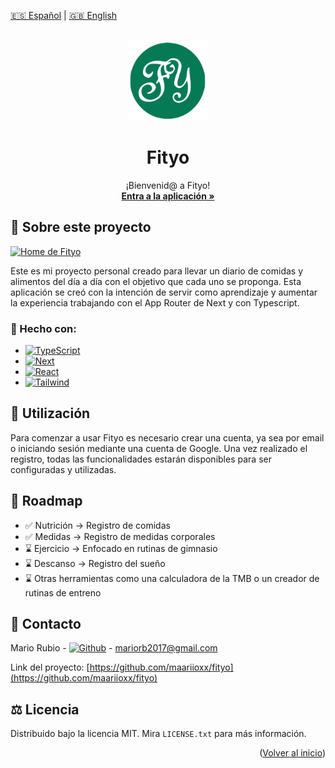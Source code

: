 [🇪🇸 Español](README.md) | [🇬🇧 English](English-README.md)

<a name="readme-top"></a>

<br />
<div align="center">
    <img src="/public/assets/logo-128.svg" alt="Fityo logo" height="128" width="128" />
<h1 align="center">Fityo</h1>

  <p align="center">
    ¡Bienvenid@ a Fityo! 
    <br />
    <a href="https://fityo.net" target="_blank" rel="noopener"><strong>Entra a la aplicación »</strong></a>
    <br />
  </p>
</div>
<!--
<details>
  <summary>Table of Contents</summary>
  <ol>
    <li>
      <a href="#sobre-el-proyecto">About The Project</a>
      <ul>
        <li><a href="#built-with">Built With</a></li>
      </ul>
    </li>
    <li>
      <a href="#getting-started">Getting Started</a>
      <ul>
        <li><a href="#prerequisites">Prerequisites</a></li>
        <li><a href="#installation">Installation</a></li>
      </ul>
    </li>
    <li><a href="#usage">Usage</a></li>
    <li><a href="#roadmap">Roadmap</a></li>
    <li><a href="#contributing">Contributing</a></li>
    <li><a href="#license">License</a></li>
    <li><a href="#contact">Contact</a></li>
    <li><a href="#acknowledgments">Acknowledgments</a></li>
  </ol>
</details>
-->

## 💚 Sobre este proyecto

[![Home de Fityo](https://imgur.com/xxLnjn8.png)](https://fityo.net)

Este es mi proyecto personal creado para llevar un diario de comidas y alimentos del día a día con el objetivo que cada uno se proponga. Esta aplicación se creó con la intención de servir como aprendizaje y aumentar la experiencia trabajando con el App Router de Next y con Typescript.

### 🧰 Hecho con:

* [![TypeScript][Typescript]][Typescript-url]
* [![Next][Next.js]][Next-url]
* [![React][React.js]][React-url]
* [![Tailwind][Tailwind]][Tailwind-url]

## 🚀 Utilización

Para comenzar a usar Fityo es necesario crear una cuenta, ya sea por email o iniciando sesión mediante una cuenta de Google. Una vez realizado el registro, todas las funcionalidades estarán disponibles para ser configuradas y utilizadas.

## 🚧 Roadmap

- ✅ Nutrición -> Registro de comidas
- ✅ Medidas -> Registro de medidas corporales
- ⌛ Ejercicio -> Enfocado en rutinas de gimnasio
- ⌛ Descanso -> Registro del sueño
- ⌛ Otras herramientas como una calculadora de la TMB o un creador de rutinas de entreno

## 📱 Contacto

Mario Rubio - [![Github][Github]][Github-url] - mariorb2017@gmail.com

Link del proyecto: [https://github.com/maariioxx/fityo](https://github.com/maariioxx/fityo)

## ⚖️ Licencia

Distribuido bajo la licencia MIT. Mira `LICENSE.txt` para más información.

<p align="right">(<a href="#readme-top">Volver al inicio</a>)</p>

[Next.js]: https://img.shields.io/badge/next.js-000000?style=for-the-badge&logo=nextdotjs&logoColor=white
[Next-url]: https://nextjs.org/
[React.js]: https://img.shields.io/badge/React-20232A?style=for-the-badge&logo=react&logoColor=61DAFB
[React-url]: https://reactjs.org/
[Typescript]: https://img.shields.io/badge/Typescript-F5f5f5?style=for-the-badge&logo=typescript&logoColor=3178C6
[Typescript-url]: https://www.typescriptlang.org/
[Tailwind]: https://img.shields.io/badge/Tailwind-0B1120?style=for-the-badge&logo=tailwindcss&logoColor=38BDF8
[Tailwind-url]: https://tailwindcss.com/
[Github]: https://img.shields.io/badge/@maariioxx-000000?style=for-the-badge&logo=github&logoColor=F5F5F5
[Github-url]: https://github.com/maariioxx
